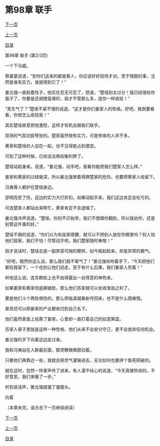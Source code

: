 <h1>第98章    联手</h1>
            <div><p><a href="./0293_%E7%AC%AC98%E7%AB%A0_%E8%81%94%E6%89%8B.md">下一页</a></p><p><a href="./0291_%E7%AC%AC98%E7%AB%A0_%E8%81%94%E6%89%8B.md">上一页</a></p><p><a href="../">目录</a></p></div>
            <div><p>第98章    联手 (第2/3页)</p><p>一个下马威。</p><p>蔡婆婆说道，“到你们这来的都是客人，你应该好好招待才对。至于残图的事，当然是谁有实力，谁就得到它了！”</p><p>姜北强一直耐着性子，他实在忍无可忍了，怒道，“楚瑶别太过分！我已经很给你面子了，你要是还胡搅蛮缠的，我才不管那么多，连你一样收拾！”</p><p>“真生气了？”楚瑶不紧不慢的说道，“这才是你们姜家人的性格。好吧，我倒要看看，你想怎么收拾我！”</p><p>其实楚瑶故意把他激怒，这样才有机会跟我们联手。</p><p>现场的气氛剑拔弩张的。楚家虽然很有实力，可是带来的人并不多。</p><p>黄家和楚瑶的人加在一起，也不见得能占到便宜。</p><p>可到了这种时候，已经没法再权衡利弊了。</p><p>楚瑶站起身来，说道，“姜北强，动手吧，我看你能把我们楚家人怎么样。”</p><p>姜家和黄家的过结极深，所以姜北强冒着得罪楚家的危险，也要把黄家人给留下。</p><p>冯夷等人都护在楚瑶身边。</p><p>邵明亮受了伤，这边的实力大打折扣。如果动起手来，我们这边肯定会吃亏的。</p><p>可连楚家人都站出来帮忙，黄家肯定不会退缩了。</p><p>姜北强冷声说道，“楚瑶，你别不识抬举，我们不想跟你翻脸，所以我劝你，还是别管这件事的好。”</p><p>楚瑶不屑的说道，“你们以为有屈家撑腰，就可以不把别人放在你眼里吗？别人怕他们屈家，我们不怕！尽管动手吧，我们楚家随时奉陪！”</p><p>刚才说话时，楚瑶总是一副笑容可掬的模样。如今板起脸来，却是异常的霸气。</p><p>“好吧，既然你这么说，那么我们就不客气了！”姜北强吩咐着手下，“今天把他们都给我留下，一个也别让他们逃走，至于有什么后果，我们姜家人兜着！”</p><p>听他这么说，连苏群脸上也不由得露出一丝得意的神色来。</p><p>如果姜家和黄家彻底撕破脸，那么他们苏家就可以坐收渔翁之利了。</p><p>要是他们斗个两败俱伤的，那么把临溪城重新夺回来，也不是什么困难情。</p><p>甚至还可以把姜家的产业都收归到自己名下。</p><p>他们虽然表面上投靠了姜家，心里却一直打着自己的如意算盘。</p><p>苏家人骨子里就是这样一种性格，他们从来不会安分守己，更不会放弃任何机会。</p><p>姜北强的手下向着这边走过来。</p><p>我和冯夷站在人群最前面，御灵鞭微微颤动着。</p><p>只要他们再靠近一些，我就会把灵气灌输进去，无论如何也要拼个鱼死网破的。</p><p>就在这时，忽然一阵掌声传了进来，有人漫不经心的说道，“今天真够热闹的。不好意思，我们来晚了一步。”</p><p>听到说话声，姜北强就皱了皱眉头。</p><p>向着</p><p>（本章未完，请点击下一页继续阅读）</p></div>
            <div><p><a href="./0293_%E7%AC%AC98%E7%AB%A0_%E8%81%94%E6%89%8B.md">下一页</a></p><p><a href="./0291_%E7%AC%AC98%E7%AB%A0_%E8%81%94%E6%89%8B.md">上一页</a></p><p><a href="../">目录</a></p></div>